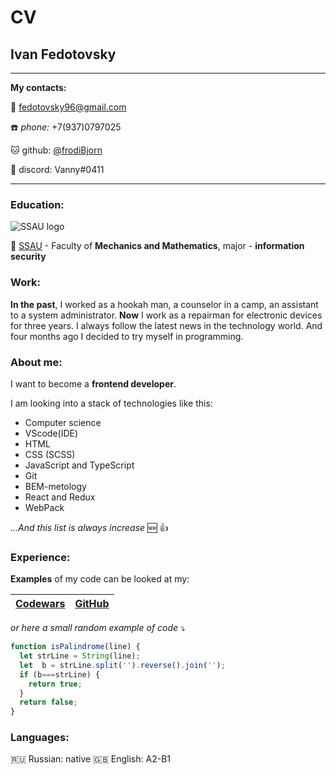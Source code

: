# CV

## Ivan Fedotovsky
-------------------     
**My contacts:**

:email: [fedotovsky96@gmail.com](https://www.gmail.com)

:phone: *phone:* +7(937)0797025

:cat: github: [@frodiBjorn](https://github.com/frodiBjorn)

:bell: discord: Vanny#0411

-------------------  
### Education:
![SSAU logo](https://ssau.ru/pagefiles/of_docs/logo_osnovnoy_goriz_ENG.png)

:school: [SSAU](https://ssau.ru/) - Faculty of **Mechanics and Mathematics**, major - **information security**
### Work:
**In the past**, I worked as a hookah man, a counselor in a camp, an assistant to a system administrator.
**Now** I work as a repairman for electronic devices for three years.
I always follow the latest news in the technology world. And four months ago  I decided to try myself in programming.
### About me:
I want to become a **frontend developer**.

I am looking into a stack of technologies like this:
* Computer science
* VScode(IDE)
* HTML
* CSS (SCSS)
* JavaScript and TypeScript
* Git
* BEM-metology
* React and Redux
* WebPack

*...And this list is always increase* :new: :+1:
### Experience:
**Examples** of my code can be looked at my:

[Codewars](https://www.codewars.com/users/frodi_bjorn) | [GitHub](https://github.com/frodiBjorn)
------------ | -------------
*or here a small random example of code* :arrow_heading_down:
```javascript
function isPalindrome(line) {
  let strLine = String(line);
  let  b = strLine.split('').reverse().join('');
  if (b===strLine) {
    return true;  
  }
  return false;
}
```
### Languages:
:ru: Russian: native
:gb: English: A2-B1